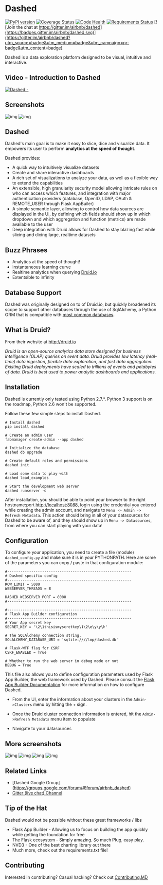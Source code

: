 Dashed
=========

[![PyPI version](https://badge.fury.io/py/dashed.svg)](https://badge.fury.io/py/dashed)
[![Coverage Status](https://coveralls.io/repos/airbnb/dashed/badge.svg?branch=master&service=github)](https://coveralls.io/github/airbnb/dashed?branch=master)
[![Code Health](https://landscape.io/github/airbnb/dashed/immune_to_filter/landscape.svg?style=flat)](https://landscape.io/github/airbnb/dashed/master)
[![Requirements Status](https://requires.io/github/airbnb/dashed/requirements.svg?branch=master)](https://requires.io/github/airbnb/dashed/requirements/?branch=master)
[![Join the chat at https://gitter.im/airbnb/dashed](https://badges.gitter.im/airbnb/dashed.svg)](https://gitter.im/airbnb/dashed?utm_source=badge&utm_medium=badge&utm_campaign=pr-badge&utm_content=badge)

Dashed is a data exploration platform designed to be visual, intuitive
and interactive.


Video - Introduction to Dashed
---------------------------------
[![Dashed - ](http://img.youtube.com/vi/3Txm_nj_R7M/0.jpg)](http://www.youtube.com/watch?v=3Txm_nj_R7M)

Screenshots
------------
![img](http://i.imgur.com/bi09J9X.png)
![img](http://i.imgur.com/aOaH0ty.png)

Dashed
---------
Dashed's main goal is to make it easy to slice, dice and visualize data.
It empowers its user to perform **analytics at the speed of thought**.

Dashed provides:
* A quick way to intuitively visualize datasets
* Create and share interactive dashboards
* A rich set of visualizations to analyze your data, as well as a flexible
    way to extend the capabilities
* An extensible, high granularity security model allowing intricate rules
    on who can access which features, and integration with major
    authentication providers (database, OpenID, LDAP, OAuth & REMOTE_USER
    through Flask AppBuiler)
* A simple semantic layer, allowing to control how data sources are
    displayed in the UI,
    by defining which fields should show up in which dropdown and which
    aggregation and function (metrics) are made available to the user
* Deep integration with Druid allows for Dashed to stay blazing fast while
    slicing and dicing large, realtime datasets


Buzz Phrases
------------

* Analytics at the speed of thought!
* Instantaneous learning curve
* Realtime analytics when querying [Druid.io](http://druid.io)
* Extentsible to infinity

Database Support
----------------

Dashed was originally designed on to of Druid.io, but quickly broadened
its scope to support other databases through the use of SqlAlchemy, a Python
ORM that is compatible with
[most common databases](http://docs.sqlalchemy.org/en/rel_1_0/core/engines.html). 


What is Druid?
-------------
From their website at http://druid.io

*Druid is an open-source analytics data store designed for 
business intelligence (OLAP) queries on event data. Druid provides low 
latency (real-time) data ingestion, flexible data exploration, 
and fast data aggregation. Existing Druid deployments have scaled to 
trillions of events and petabytes of data. Druid is best used to 
power analytic dashboards and applications.*


Installation
------------

Dashed is currently only tested using Python 2.7.*. Python 3 support is
on the roadmap, Python 2.6 won't be supported.

Follow these few simple steps to install Dashed.

```
# Install dashed
pip install dashed

# Create an admin user
fabmanager create-admin --app dashed

# Initialize the database
dashed db upgrade

# Create default roles and permissions
dashed init

# Load some data to play with
dashed load_examples

# Start the development web server
dashed runserver -d
```

After installation, you should be able to point your browser to the right
hostname:port [http://localhost:8088](http://localhost:8088), login using
the credential you entered while creating the admin account, and navigate to
`Menu -> Admin -> Refresh Metadata`. This action should bring in all of 
your datasources for Dashed to be aware of, and they should show up in
`Menu -> Datasources`, from where you can start playing with your data!

Configuration
-------------

To configure your application, you need to create a file (module) 
`dashed_config.py` and make sure it is in your PYTHONPATH. Here are some
of the parameters you can copy / paste in that configuration module:

```
#---------------------------------------------------------
# Dashed specifix config
#---------------------------------------------------------
ROW_LIMIT = 5000
WEBSERVER_THREADS = 8

DASHED_WEBSERVER_PORT = 8088
#---------------------------------------------------------

#---------------------------------------------------------
# Flask App Builder configuration
#---------------------------------------------------------
# Your App secret key
SECRET_KEY = '\2\1thisismyscretkey\1\2\e\y\y\h'

# The SQLAlchemy connection string.
SQLALCHEMY_DATABASE_URI = 'sqlite:////tmp/dashed.db'

# Flask-WTF flag for CSRF
CSRF_ENABLED = True

# Whether to run the web server in debug mode or not
DEBUG = True
```

This file also allows you to define configuration parameters used by
Flask App Builder, the web framework used by Dashed. Please consult
the [Flask App Builder Documentation](http://flask-appbuilder.readthedocs.org/en/latest/config.html) for more information on how to configure Dashed.


* From the UI, enter the information about your clusters in the 
``Admin->Clusters`` menu by hitting the + sign. 

* Once the Druid cluster connection information is entered, hit the 
``Admin->Refresh Metadata`` menu item to populate

* Navigate to your datasources

More screenshots
----------------

![img](http://i.imgur.com/Rt6gNQ9.png)
![img](http://i.imgur.com/t7VOtqQ.png)
![img](http://i.imgur.com/PaiFQnH.png)
![img](http://i.imgur.com/CdcGHuC.png)

Related Links
-------------
* [Dashed Google Group] (https://groups.google.com/forum/#!forum/airbnb_dashed)
* [Gitter (live chat) Channel](https://gitter.im/airbnb/dashed)


Tip of the Hat
--------------

Dashed would not be possible without these great frameworks / libs

* Flask App Builder - Allowing us to focus on building the app quickly while
getting the foundation for free
* The Flask ecosystem - Simply amazing. So much Plug, easy play.
* NVD3 - One of the best charting library out there
* Much more, check out the requirements.txt file!


Contributing
------------

Interested in contributing? Casual hacking? Check out  [Contributing.MD](https://github.com/airbnb/dashed/blob/master/CONTRIBUTING.md)
